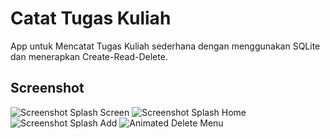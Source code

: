 # Catat Tugas Kuliah
App untuk Mencatat Tugas Kuliah sederhana dengan menggunakan SQLite dan menerapkan Create-Read-Delete.

## Screenshot 
![Screenshot Splash Screen](https://i.postimg.cc/RVNkwFZg/CTK-Splash.jpg)
![Screenshot Splash Home](https://i.postimg.cc/Yq6s6Wwf/CTK-Home.jpg)
![Screenshot Splash Add](https://i.postimg.cc/4xw2MRyY/CTK-Add.jpg)
![Animated Delete Menu](https://i.postimg.cc/g0mXx1HH/ezgif-7-6c6499892a40.gif)
